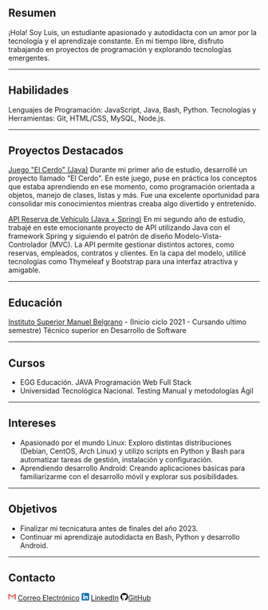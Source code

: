 ## Resumen

¡Hola! Soy Luis, un estudiante apasionado y autodidacta con un amor por la tecnología y el aprendizaje constante.  En mi tiempo libre, disfruto trabajando en proyectos de programación y explorando tecnologías emergentes.

---

## Habilidades

Lenguajes de Programación: JavaScript, Java, Bash, Python.
Tecnologías y Herramientas: Git, HTML/CSS, MySQL, Node.js.

---

## Proyectos Destacados

[Juego &#34;El Cerdo&#34; (Java)](https://github.com/Luis-Alberto-Espinoza/Juego_-El_Cerdo-_Java)
Durante mi primer año de estudio, desarrollé un proyecto llamado "El Cerdo". En este juego, puse en práctica los conceptos que estaba aprendiendo en ese momento, como programación orientada a objetos, manejo de clases, listas y más. Fue una excelente oportunidad para consolidar mis conocimientos mientras creaba algo divertido y entretenido.

[API Reserva de Vehículo (Java + Spring)](https://github.com/Luis-Alberto-Espinoza/reservaVehiculo)
En mi segundo año de estudio, trabajé en este emocionante proyecto de API utilizando Java con el framework Spring y siguiendo el patrón de diseño Modelo-Vista-Controlador (MVC). La API permite gestionar distintos actores, como reservas, empleados, contratos y clientes. En la capa del modelo, utilicé tecnologías como Thymeleaf y Bootstrap para una interfaz atractiva y amigable.

---

## Educación

[Instituto Superior Manuel Belgrano](https://www.iesmb.edu.ar/bel/) - (Inicio ciclo 2021  - Cursando ultimo semestre)
Técnico superior en Desarrollo de Software

---

## Cursos

* EGG Educación. JAVA Programación Web Full Stack
* Universidad Tecnológica Nacional. Testing Manual y metodologías Ágil

---

## Intereses

* Apasionado por el mundo Linux: Exploro distintas distribuciones (Debian, CentOS, Arch Linux) y utilizo scripts en Python y Bash para automatizar tareas de gestión, instalación y configuración.
* Aprendiendo desarrollo Android: Creando aplicaciones básicas para familiarizarme con el desarrollo móvil y explorar sus posibilidades.

---

## Objetivos

* Finalizar mi tecnicatura antes de finales del año 2023.
* Continuar mi aprendizaje autodidacta en Bash, Python y desarrollo Android.

---

## Contacto

[![IconoCorreo](iconos/gmail.png)](mailto:espinoza.luis.alberto1981@gmail.com) [Correo Electrónico](mailto:espinoza.luis.alberto1981@gmail.com) 
[![IconoLinkedIn](iconos/linkedin.png)](https://www.linkedin.com/in/luis-alberto-espinoza) [LinkedIn](https://www.linkedin.com/in/luis-alberto-espinoza)
![ico git](iconos/github.png)[GitHub](https://github.com/Luis-Alberto-Espinoza)
